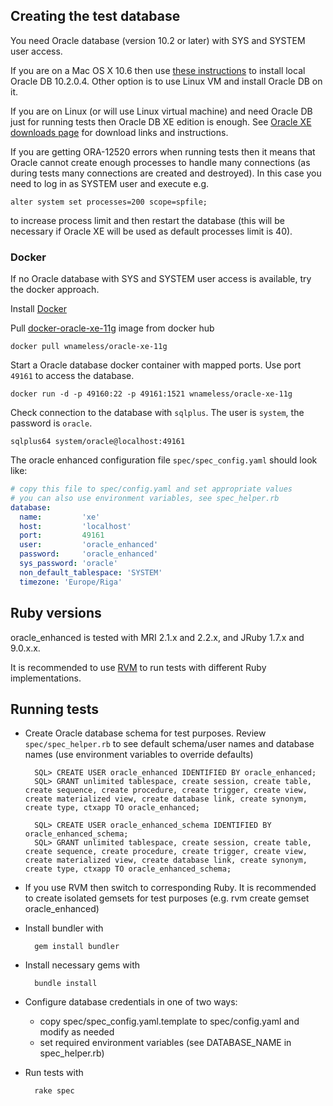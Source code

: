 Creating the test database
--------------------------

You need Oracle database (version 10.2 or later) with SYS and SYSTEM user access.

If you are on a Mac OS X 10.6 then use [these instructions](http://blog.rayapps.com/2009/09/14/how-to-install-oracle-database-10g-on-mac-os-x-snow-leopard) to install local Oracle DB 10.2.0.4. Other option is to use Linux VM and install Oracle DB on it.

If you are on Linux (or will use Linux virtual machine) and need Oracle DB just for running tests then Oracle DB XE edition is enough. See [Oracle XE downloads page](http://www.oracle.com/technetwork/database/express-edition/downloads/index.html) for download links and instructions.

If you are getting ORA-12520 errors when running tests then it means that Oracle cannot create enough processes to handle many connections (as during tests many connections are created and destroyed). In this case you need to log in as SYSTEM user and execute e.g.

    alter system set processes=200 scope=spfile;

to increase process limit and then restart the database (this will be necessary if Oracle XE will be used as default processes limit is 40).

### Docker
If no Oracle database with SYS and SYSTEM user access is available, try the docker approach.

Install [Docker](https://docker.github.io/engine/installation/)

Pull [docker-oracle-xe-11g](https://hub.docker.com/r/wnameless/oracle-xe-11g/) image from docker hub

    docker pull wnameless/oracle-xe-11g

Start a Oracle database docker container with mapped ports. Use port `49161` to access the database.

    docker run -d -p 49160:22 -p 49161:1521 wnameless/oracle-xe-11g

Check connection to the database with `sqlplus`. The user is `system`, the password is `oracle`.

    sqlplus64 system/oracle@localhost:49161

The oracle enhanced configuration file `spec/spec_config.yaml` should look like:

```yaml
# copy this file to spec/config.yaml and set appropriate values
# you can also use environment variables, see spec_helper.rb
database:
  name:         'xe'
  host:         'localhost'
  port:         49161
  user:         'oracle_enhanced'
  password:     'oracle_enhanced'
  sys_password: 'oracle'
  non_default_tablespace: 'SYSTEM'
  timezone: 'Europe/Riga'
```

Ruby versions
-------------

oracle_enhanced is tested with MRI 2.1.x and 2.2.x, and JRuby 1.7.x and 9.0.x.x.  

It is recommended to use [RVM](http://rvm.beginrescueend.com) to run tests with different Ruby implementations.

Running tests
-------------

* Create Oracle database schema for test purposes. Review `spec/spec_helper.rb` to see default schema/user names and database names (use environment variables to override defaults)

        SQL> CREATE USER oracle_enhanced IDENTIFIED BY oracle_enhanced;
        SQL> GRANT unlimited tablespace, create session, create table, create sequence, create procedure, create trigger, create view, create materialized view, create database link, create synonym, create type, ctxapp TO oracle_enhanced;

        SQL> CREATE USER oracle_enhanced_schema IDENTIFIED BY oracle_enhanced_schema;
        SQL> GRANT unlimited tablespace, create session, create table, create sequence, create procedure, create trigger, create view, create materialized view, create database link, create synonym, create type, ctxapp TO oracle_enhanced_schema;

* If you use RVM then switch to corresponding Ruby. It is recommended to create isolated gemsets for test purposes (e.g. rvm create gemset oracle_enhanced)

* Install bundler with

        gem install bundler

* Install necessary gems with

        bundle install

* Configure database credentials in one of two ways:
    * copy spec/spec_config.yaml.template to spec/config.yaml and modify as needed
    * set required environment variables (see DATABASE_NAME in spec_helper.rb)

* Run tests with

        rake spec
